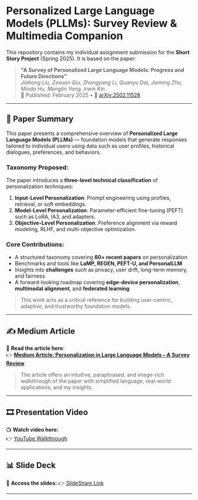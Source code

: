 #  Personalized Large Language Models (PLLMs): Survey Review & Multimedia Companion

This repository contains my individual assignment submission for the **Short Story Project** (Spring 2025). It is based on the paper:

> **"A Survey of Personalized Large Language Models: Progress and Future Directions"**  
> *Jiahong Liu, Zexuan Qiu, Zhongyang Li, Quanyu Dai, Jieming Zhu, Minda Hu, Menglin Yang, Irwin Kin*  
> 📅 Published: February 2025 • 🔗 [arXiv:2502.11528](https://arxiv.org/abs/2502.11528)

---

## 📄 Paper Summary

This paper presents a comprehensive overview of **Personalized Large Language Models (PLLMs)** — foundation models that generate responses tailored to individual users using data such as user profiles, historical dialogues, preferences, and behaviors.

### Taxonomy Proposed:
The paper introduces a **three-level technical classification** of personalization techniques:

1. **Input-Level Personalization**: Prompt engineering using profiles, retrieval, or soft embeddings.
2. **Model-Level Personalization**: Parameter-efficient fine-tuning (PEFT) such as LoRA, IA3, and adapters.
3. **Objective-Level Personalization**: Preference alignment via reward modeling, RLHF, and multi-objective optimization.

### Core Contributions:
- A structured taxonomy covering **60+ recent papers** on personalization
- Benchmarks and tools like **LaMP, REGEN, PEFT-U, and PersonalLLM**
- Insights into **challenges** such as privacy, user drift, long-term memory, and fairness
- A forward-looking roadmap covering **edge-device personalization**, **multimodal alignment**, and **federated learning**

> This work acts as a critical reference for building user-centric, adaptive, and trustworthy foundation models.

---

## ✍️ Medium Article

📖 **Read the article here**:  
👉 [**Medium Article: Personalization in Large Language Models – A Survey Review**](https://medium.com/@rutujabhaskarrao.patil/personalized-large-language-models-a-new-horizon-for-human-ai-interaction-c8938794cbde)  

> The article offers an intuitive, paraphrased, and image-rich walkthrough of the paper with simplified language, real-world applications, and my insights.

---

## 🎞️ Presentation Video

📺 **Watch video here:**  
👉 [YouTube Walkthrough](https://youtu.be/your-video-link)  

---

## 📊 Slide Deck

📑 **Access the slides:** 
👉 [SlideShare Link](https://www.slideshare.net/slideshow/a-survey-of-personalized-large-language-models-pptx/278820883)  

---
